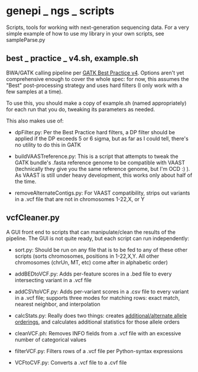 genepi _ ngs _ scripts
==================

Scripts, tools for working with next-generation sequencing data. For a very simple example of how to use my library in your own scripts, see sampleParse.py

best _ practice _ v4.sh, example.sh
-------------------------------
BWA/GATK calling pipeline per [GATK Best Practice v4](http://www.broadinstitute.org/gatk/guide/topic?name=best-practices). Options aren't yet comprehensive enough to cover the whole spec: for now, this assumes the "Best" post-processing strategy and uses hard filters (I only work with a few samples at a time).

To use this, you should make a copy of example.sh (named appropriately) for each run that you do, tweaking its parameters as needed.

This also makes use of:

- dpFilter.py:
  Per the Best Practice hard filters, a DP filter should be applied if the DP exceeds 5 or 6 sigma, but as far as I could tell, there's no utility to do this in GATK

- buildVAASTreference.py:
  This is a script that attempts to tweak the GATK bundle's .fasta reference genome to be compatible with VAAST (technically they give you the same reference genome, but I'm OCD :) ). As VAAST is still under heavy development, this works only about half of the time.

- removeAlternateContigs.py:
  For VAAST compatibility, strips out variants in a .vcf file that are not in chromosomes 1-22,X, or Y

vcfCleaner.py
-------------
A GUI front end to scripts that can manipulate/clean the results of the pipeline. The GUI is not quite ready, but each script can run independently:

- sort.py:
  Should be run on any file that is to be fed to any of these other scripts (sorts chromosomes, positions in 1-22,X,Y. All other chromosomes (chrUn, MT, etc) come after in alphabetic order)

- addBEDtoVCF.py:
  Adds per-feature scores in a .bed file to every intersecting variant in a .vcf file

- addCSVtoVCF.py:
  Adds per-variant scores in a .csv file to every variant in a .vcf file; supports three modes for matching rows: exact match, nearest neighbor, and interpolation

- calcStats.py:
  Really does two things: creates [additional/alternate allele orderings](http://sci.utah.edu/~abigelow/vcfCleanerHelp.php#Calculating), and calculates additional statistics for those allele orders

- cleanVCF.ph:
  Removes INFO fields from a .vcf file with an excessive number of categorical values

- filterVCF.py:
  Filters rows of a .vcf file per Python-syntax expressions

- VCFtoCVF.py:
  Converts a .vcf file to a .cvf file